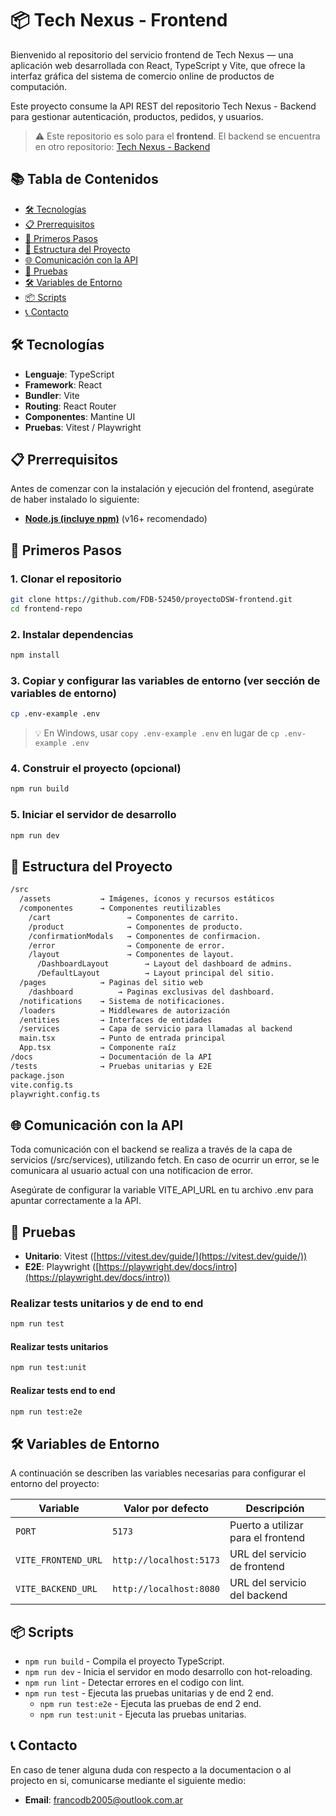 # 📦 Tech Nexus - Frontend
Bienvenido al repositorio del servicio frontend de Tech Nexus — una aplicación web desarrollada con React, TypeScript y Vite, que ofrece la interfaz gráfica del sistema de comercio online de productos de computación. 

Este proyecto consume la API REST del repositorio Tech Nexus - Backend para gestionar autenticación, productos, pedidos, y usuarios.

> ⚠️ Este repositorio es solo para el **frontend**. El backend se encuentra en otro repositorio: [Tech Nexus - Backend](https://github.com/FDB-52450/proyectoDSW-backend)

## 📚 Tabla de Contenidos

- [🛠 Tecnologías](#-tecnologías)
- [📋 Prerrequisitos](#-prerrequisitos)
- [🚀 Primeros Pasos](#-primeros-pasos)
- [🧾 Estructura del Proyecto](#-estructura-del-proyecto)
- [🌐 Comunicación con la API](#-comunicación-con-la-api)
- [🧪 Pruebas](#-pruebas)
- [🛠 Variables de Entorno](#-variables-de-entorno)
- [📦 Scripts](#-scripts)
- [📞 Contacto](#-contacto)

## 🛠 Tecnologías

- **Lenguaje**: TypeScript
- **Framework**: React
- **Bundler**: Vite
- **Routing**: React Router
- **Componentes**: Mantine UI
- **Pruebas**: Vitest / Playwright

## 📋 Prerrequisitos

Antes de comenzar con la instalación y ejecución del frontend, asegúrate de haber instalado lo siguiente:

- **[Node.js (incluye npm)](https://nodejs.org/)** (v16+ recomendado)

## 🚀 Primeros Pasos

### 1. Clonar el repositorio

```bash
git clone https://github.com/FDB-52450/proyectoDSW-frontend.git
cd frontend-repo
```

### 2. Instalar dependencias
```bash
npm install
```

### 3. Copiar y configurar las variables de entorno (ver sección de variables de entorno)
```bash
cp .env-example .env
```
> 💡 En Windows, usar `copy .env-example .env` en lugar de `cp .env-example .env`


### 4. Construir el proyecto (opcional)
```bash
npm run build
```

### 5. Iniciar el servidor de desarrollo
```bash
npm run dev
```

## 🧾 Estructura del Proyecto
```bash
/src
  /assets           → Imágenes, íconos y recursos estáticos
  /componentes      → Componentes reutilizables
    /cart                 → Componentes de carrito.
    /product              → Componentes de producto.
    /confirmationModals   → Componentes de confirmacion.
    /error                → Componente de error.
    /layout               → Componentes de layout.
      /DashboardLayout        → Layout del dashboard de admins.
      /DefaultLayout          → Layout principal del sitio.
  /pages            → Paginas del sitio web
    /dashboard          → Paginas exclusivas del dashboard.
  /notifications    → Sistema de notificaciones.
  /loaders          → Middlewares de autorización
  /entities         → Interfaces de entidades
  /services         → Capa de servicio para llamadas al backend
  main.tsx          → Punto de entrada principal
  App.tsx           → Componente raíz
/docs               → Documentación de la API
/tests              → Pruebas unitarias y E2E
package.json
vite.config.ts
playwright.config.ts
```

## 🌐 Comunicación con la API

Toda comunicación con el backend se realiza a través de la capa de servicios (/src/services), utilizando fetch. En caso de ocurrir un error, se le comunicara al usuario actual con una notificacion de error.

Asegúrate de configurar la variable VITE_API_URL en tu archivo .env para apuntar correctamente a la API.


## 🧪 Pruebas
- **Unitario**: Vitest ([https://vitest.dev/guide/](https://vitest.dev/guide/))
- **E2E**: Playwright ([https://playwright.dev/docs/intro](https://playwright.dev/docs/intro))

### Realizar tests unitarios y de end to end
```bash
npm run test
```

#### Realizar tests unitarios
```bash
npm run test:unit
```

#### Realizar tests end to end
```bash
npm run test:e2e
```

## 🛠️ Variables de Entorno
A continuación se describen las variables necesarias para configurar el entorno del proyecto:

| Variable        | Valor por defecto | Descripción                                         |
|----------------|-------------------|-----------------------------------------------------|
| `PORT`         | `5173`               | Puerto a utilizar para el frontend    |
| `VITE_FRONTEND_URL`       | `http://localhost:5173`               | URL del servicio de frontend                   |
| `VITE_BACKEND_URL`      | `http://localhost:8080`      | URL del servicio del backend                          |

## 📦 Scripts

- `npm run build` - Compila el proyecto TypeScript.
- `npm run dev` - Inicia el servidor en modo desarrollo con hot-reloading.
- `npm run lint` - Detectar errores en el codigo con lint.
- `npm run test` - Ejecuta las pruebas unitarias y de end 2 end.
  - `npm run test:e2e` - Ejecuta las pruebas de end 2 end.
  - `npm run test:unit` - Ejecuta las pruebas unitarias.

## 📞 Contacto
En caso de tener alguna duda con respecto a la documentacion o al projecto en si, comunicarse mediante el siguiente medio:
- **Email**: [francodb2005@outlook.com.ar](mailto:francodb2005@outlook.com.ar)